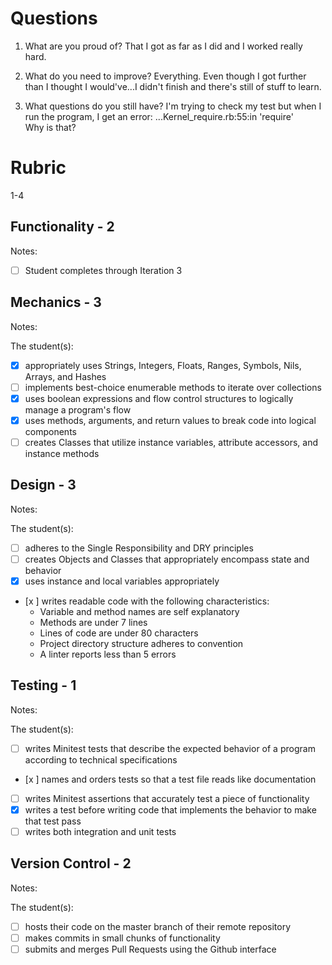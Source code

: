 # Questions

1. What are you proud of?
    That I got as far as I did and I worked really hard.

1. What do you need to improve?
    Everything. Even though I got further than I thought I would've...I didn't finish and there's still of stuff to learn.

1. What questions do you still have?
    I'm trying to check my test but when I run the program, I get an error:
              ...Kernel_require.rb:55:in 'require'  
    Why is that?

# Rubric
 1-4

## Functionality - 2

Notes:

- [ ] Student completes through Iteration 3


## Mechanics - 3

Notes:

The student(s):

- [x] appropriately uses Strings, Integers, Floats, Ranges, Symbols, Nils, Arrays, and Hashes
- [ ] implements best-choice enumerable methods to iterate over collections
- [x] uses boolean expressions and flow control structures to logically manage a program's flow
- [x] uses methods, arguments, and return values to break code into logical components
- [ ] creates Classes that utilize instance variables, attribute accessors, and instance methods

## Design - 3

Notes:

The student(s):

- [ ] adheres to the Single Responsibility and DRY principles
- [ ] creates Objects and Classes that appropriately encompass state and behavior
- [x] uses instance and local variables appropriately
- [x ] writes readable code with the following characteristics:
    * Variable and method names are self explanatory
    * Methods are under 7 lines
    * Lines of code are under 80 characters
    * Project directory structure adheres to convention
    * A linter reports less than 5 errors

## Testing - 1

Notes:

The student(s):

- [ ] writes Minitest tests that describe the expected behavior of a program according to technical specifications
- [x ] names and orders tests so that a test file reads like documentation
- [ ] writes Minitest assertions that accurately test a piece of functionality
- [x] writes a test before writing code that implements the behavior to make that test pass
- [ ] writes both integration and unit tests

## Version Control - 2

Notes:

The student(s):

- [ ] hosts their code on the master branch of their remote repository
- [ ] makes commits in small chunks of functionality
- [ ] submits and merges Pull Requests using the Github interface

